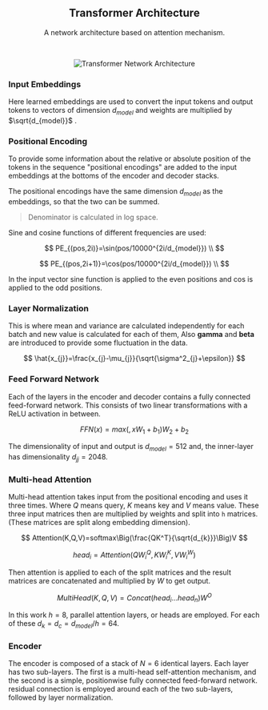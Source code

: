  <h2 align="center">Transformer Architecture</h2>
<p align="center">A network architecture based on attention mechanism.</p>
<br>

<p align="center">
  <img src="https://upload.wikimedia.org/wikipedia/commons/thumb/8/8f/The-Transformer-model-architecture.png/800px-The-Transformer-model-architecture.png" alt="Transformer Network Architecture">
</p>

### Input Embeddings
Here learned embeddings are used to convert the input tokens and output tokens to vectors of dimension $d_{model}$ and weights are multiplied by $\sqrt{d_{model}}$ .

### Positional Encoding
To provide some information about the relative or absolute position of the tokens in the sequence "positional encodings" are added to the input embeddings at the bottoms of the encoder and decoder stacks.

The positional encodings have the same dimension $d_{model}$ as the embeddings, so that the two can be summed.

> Denominator is calculated in log space.

Sine and cosine functions of different frequencies are used:

$$
PE_{(pos,2i)}=\sin(pos/10000^{2i/d_{model}}) \\
$$

$$
PE_{(pos,2i+1)}=\cos(pos/10000^{2i/d_{model}}) \\
$$

In the input vector sine function is applied to the even positions and cos is applied to the odd positions.

### Layer Normalization
This is where mean and variance are calculated independently for each batch and new value is calculated for each of them, Also **gamma** and **beta** are introduced to provide some fluctuation in the data. 

$$
\hat{x_{j}}=\frac{x_{j}-\mu_{j}}{\sqrt{\sigma^2_{j}+\epsilon}}
$$

### Feed Forward Network
Each of the layers in the encoder and decoder contains a fully connected feed-forward network. This consists of two linear transformations with a ReLU activation in between.

$$
FFN(x)=max(,xW_{1}+b_{1})W_{2}+b_{2}
$$

The dimensionality of input and output is $d_{model}=512$ and, the inner-layer has dimensionality $d_{jj}=2048$.

### Multi-head Attention
Multi-head attention takes input from the positional encoding and uses it three times. Where $Q$ means query, $K$ means key and $V$ means value. These three input matrices then are multiplied by weights and split into `h` matrices. (These matrices are split along embedding dimension).

$$
Attention(K,Q,V)=softmax\Big(\frac{QK^T}{\sqrt{d_{k}}}\Big)V
$$

$$
head_{i}=Attention(QW_{i}^Q,KW_{i}^K,VW_{i}^W)
$$

Then attention is applied to each of the split matrices and the result matrices are concatenated and multiplied by $W$ to get output.

$$
MultiHead(K,Q,V)=Concat(head_{i}...head_{n})W^{O}
$$

In this work $h=8$, parallel attention layers, or heads are employed. For each of these $d_{k}=d_{c}=d_{model}/h=64$.

### Encoder
The encoder is composed of a stack of $N = 6$ identical layers. Each layer has two sub-layers. The first is a multi-head self-attention mechanism, and the second is a simple, positionwise fully connected feed-forward network. residual connection is employed around each of the two sub-layers, followed by layer normalization.


